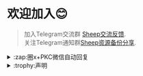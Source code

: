 # 欢迎加入😊
> 加入Telegram交流群 [Sheep交流反馈](https://t.me/sheep_007_xiaoyang).  
> 关注Telegram通知群[Sheep资源备份分享](https://t.me/sheep_007xiaoyang).


<details>
  <summary>:zap:圈x+PKC微信自动回复</summary>
 
## 使用方法

**1**. QuantumultX设置开启进入HTTP Backend(右上角第二个)开启该功能，并设置(右上角第一个):    
监听地址:`127.0.0.1`  
端口:`9999`
**2**.在HTTP Backend里面(右上角第三个)➕填入[backend]处理请求路径与脚本路径(第一次配置好重启圈x才能生效):       
处理请求路径: `^/sheep/pkc/gpt/`      
脚本路径: [长按复制](https://raw.githubusercontent.com/SheepFJ/Sheep/refs/heads/main/sheepTask/pkcWeChatGpt.js)         
**3**.设置微信pkc插件--关键词自动回复:      
pkc插件中打开关键词自动回复，进入关键词回复设置右上点添加，自动回复文本(必填)中填写`/pkc text 1 [原文]`  
**4**.设置微信pkc插件--自定义接口Api：  
打开自定义文本api，然后进入配置，在API1(与第三步text 1对应第一个)中填写`http://127.0.0.1:9999/sheep/pkc/gpt/[参数1]/`在自定义内容API1中填写`[content]`    
（如果打开了文字转语言,在自定义前缀API1中填写`yy`可自动将文字转语音）    
**5**.配合BoxJs([怎么使用BoxJS](https://t.me/sheep_007xiaoyang))修改AI设定，猫娘风，幽默风，由你设置:    
boxjs订阅链接：`https://raw.githubusercontent.com/SheepFJ/Sheep/refs/heads/main/sheepTask/sheepTaskBoxJs.json`    



</details>



<details>
<summary>:trophy:声明</summary>
## :construction:免责声明：

* 本项目中的所有解锁与解密分析脚本仅供资源共享与学习交流之用，不对其合法性、准确性、完整性和有效性作任何保证，请用户自行评估和判断。

* 任何间接使用本项目脚本的行为，包括但不限于搭建 VPS 或在违反国家/地区法律及相关规定的情况下传播内容，由此导致的隐私泄漏或其他后果，概由用户自行承担责任。

* 禁止将本项目的任何内容用于商业用途或任何非法目的，因不当使用而引发的后果由使用者自行负责。

* 若任何单位或个人认为本项目的脚本可能侵犯其合法权益，请及时提供身份及权利证明，我们将在核实后移除相关内容。

* 对于脚本使用中可能出现的任何问题，包括但不限于因脚本错误而造成的损失或损害，项目不承担任何责任。

* 用户需在下载后 24 小时内从计算机或移动设备中完全删除上述内容。

* 任何以任何方式访问或使用本项目脚本的用户，均应仔细阅读并遵守本声明。我们保留随时修改或补充本免责声明的权利。使用或复制任何相关内容即视为您已接受本声明。


</details>

